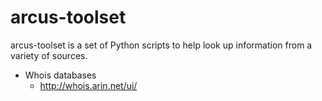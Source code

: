 # arcus-toolset
arcus-toolset is a set of Python scripts to help look up information from a variety of sources.
- Whois databases
  - http://whois.arin.net/ui/